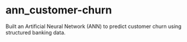 # ann_customer-churn
Built an Artificial Neural Network (ANN) to predict customer churn using structured banking data.
